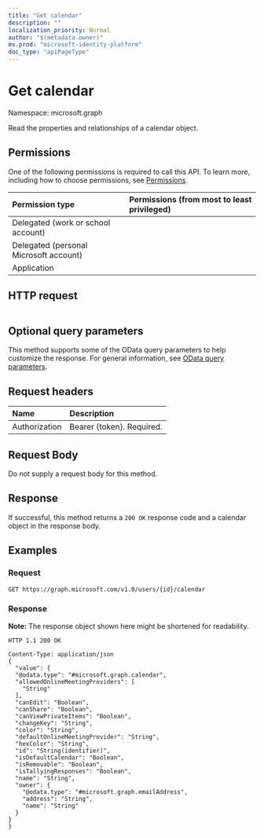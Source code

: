 ```yaml
---
title: "Get calendar"
description: ""
localization_priority: Normal
author: "$(metadata.owner)"
ms.prod: "microsoft-identity-platform"
doc_type: "apiPageType"
---
```


# Get calendar

Namespace: microsoft.graph

Read the properties and relationships of a calendar object.

## Permissions

One of the following permissions is required to call this API. To learn more, including how to choose permissions, see [Permissions](/graph/permissions-reference).

| Permission type                        | Permissions (from most to least privileged) |
| :------------------------------------- | :------------------------------------------ |
| Delegated (work or school account)     |                                             |
| Delegated (personal Microsoft account) |                                             |
| Application                            |                                             |

## HTTP request

<!-- {
  "blockType": "ignored"
}
-->

```http

```

## Optional query parameters

This method supports some of the OData query parameters to help customize the response. For general information, see [OData query parameters](/graph/query-parameters).

## Request headers

| Name          | Description               |
| :------------ | :------------------------ |
| Authorization | Bearer {token}. Required. |

## Request Body

<!-- Actions and Functions -->

<!-- CRUD Methods -->

Do not supply a request body for this method.

## Response

If successful, this method returns a `200 OK` response code and a calendar object in the response body.

## Examples

### Request

<!-- {
  "blockType": "request",
  "name": "get_calendar"
}
-->

```http
GET https://graph.microsoft.com/v1.0/users/{id}/calendar

```

### Response

**Note:** The response object shown here might be shortened for readability.

<!-- {
  "blockType": "response",
  "truncated": true,
  "@odata.type": "Microsoft.OutlookServices.calendar"
}
-->

```http
HTTP 1.1 200 OK

Content-Type: application/json
{
  "value": {
  "@odata.type": "#microsoft.graph.calendar",
  "allowedOnlineMeetingProviders": [
    "String"
  ],
  "canEdit": "Boolean",
  "canShare": "Boolean",
  "canViewPrivateItems": "Boolean",
  "changeKey": "String",
  "color": "String",
  "defaultOnlineMeetingProvider": "String",
  "hexColor": "String",
  "id": "String(identifier)",
  "isDefaultCalendar": "Boolean",
  "isRemovable": "Boolean",
  "isTallyingResponses": "Boolean",
  "name": "String",
  "owner": {
    "@odata.type": "#microsoft.graph.emailAddress",
    "address": "String",
    "name": "String"
  }
}
}

```
